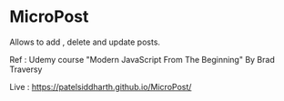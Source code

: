 # MicroPost

Allows to add , delete and update posts.

Ref : Udemy course "Modern JavaScript From The Beginning" By Brad Traversy

Live : https://patelsiddharth.github.io/MicroPost/
